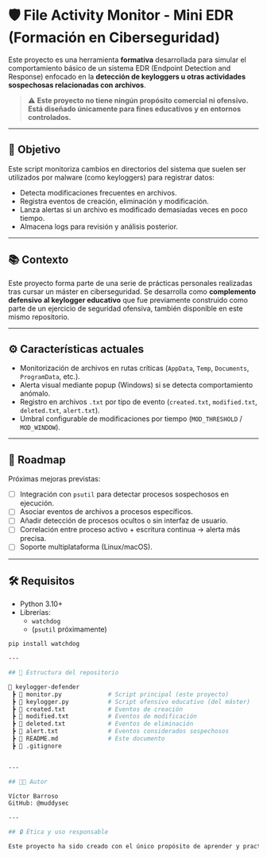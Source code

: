 # 🛡️ File Activity Monitor - Mini EDR (Formación en Ciberseguridad)

Este proyecto es una herramienta **formativa** desarrollada para simular el comportamiento básico de un sistema EDR (Endpoint Detection and Response) enfocado en la **detección de keyloggers u otras actividades sospechosas relacionadas con archivos**.

> ⚠️ **Este proyecto no tiene ningún propósito comercial ni ofensivo. Está diseñado únicamente para fines educativos y en entornos controlados.**

---

## 🎯 Objetivo

Este script monitoriza cambios en directorios del sistema que suelen ser utilizados por malware (como keyloggers) para registrar datos:

- Detecta modificaciones frecuentes en archivos.
- Registra eventos de creación, eliminación y modificación.
- Lanza alertas si un archivo es modificado demasiadas veces en poco tiempo.
- Almacena logs para revisión y análisis posterior.

---

## 📚 Contexto

Este proyecto forma parte de una serie de prácticas personales realizadas tras cursar un máster en ciberseguridad. Se desarrolla como **complemento defensivo al keylogger educativo** que fue previamente construido como parte de un ejercicio de seguridad ofensiva, también disponible en este mismo repositorio.

---

## ⚙️ Características actuales

- Monitorización de archivos en rutas críticas (`AppData`, `Temp`, `Documents`, `ProgramData`, etc.).
- Alerta visual mediante popup (Windows) si se detecta comportamiento anómalo.
- Registro en archivos `.txt` por tipo de evento (`created.txt`, `modified.txt`, `deleted.txt`, `alert.txt`).
- Umbral configurable de modificaciones por tiempo (`MOD_THRESHOLD` / `MOD_WINDOW`).

---

## 🧠 Roadmap

Próximas mejoras previstas:

- [ ] Integración con `psutil` para detectar procesos sospechosos en ejecución.
- [ ] Asociar eventos de archivos a procesos específicos.
- [ ] Añadir detección de procesos ocultos o sin interfaz de usuario.
- [ ] Correlación entre proceso activo + escritura continua → alerta más precisa.
- [ ] Soporte multiplataforma (Linux/macOS).

---

## 🛠️ Requisitos

- Python 3.10+
- Librerías:
  - `watchdog`
  - (`psutil` próximamente)

```bash
pip install watchdog

---

## 📁 Estructura del repositorio

📁 keylogger-defender
 ┣ 📜 monitor.py             # Script principal (este proyecto)
 ┣ 📜 keylogger.py           # Script ofensivo educativo (del máster)
 ┣ 📄 created.txt            # Eventos de creación
 ┣ 📄 modified.txt           # Eventos de modificación
 ┣ 📄 deleted.txt            # Eventos de eliminación
 ┣ 📄 alert.txt              # Eventos considerados sospechosos
 ┣ 📄 README.md              # Este documento
 ┣ 📄 .gitignore


---

## 👨‍💻 Autor

Víctor Barroso
GitHub: @muddysec

---

## 🔒 Ética y uso responsable

Este proyecto ha sido creado con el único propósito de aprender y practicar técnicas de detección defensiva en ciberseguridad. Cualquier uso fuera de entornos controlados, sin consentimiento expreso, es totalmente inadecuado, ilegal y contrario a la intención del autor.

